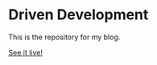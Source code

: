 # Driven Development

This is the repository for my blog.

[See it live!](https://kradical.github.io/)
